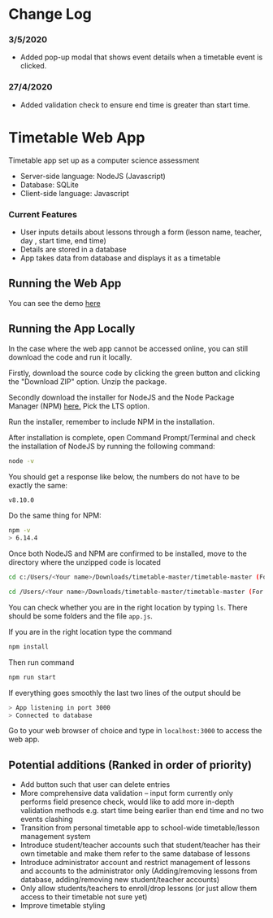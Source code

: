 # Change Log
### 3/5/2020
- Added pop-up modal that shows event details when a timetable event is clicked.
### 27/4/2020
- Added validation check to ensure end time is greater than start time.


# Timetable Web App
Timetable app set up as a computer science assessment
- Server-side language: NodeJS (Javascript)
- Database: SQLite
- Client-side language: Javascript

### Current Features
- User inputs details about lessons through a form (lesson name, teacher, day , start time, end time)
- Details are stored in a database 
- App takes data from database and displays it as a timetable
  
## Running the Web App
You can see the demo [here](https://intense-temple-71858.herokuapp.com/)

## Running the App Locally
In the case where the web app cannot be accessed online, you can still download the code and run it locally.

Firstly, download the source code by clicking the green button and clicking the "Download ZIP" option. Unzip the package.

Secondly download the installer for NodeJS and the Node Package Manager (NPM) [here.](https://nodejs.org/en/) Pick the LTS option.

Run the installer, remember to include NPM in the installation.

After installation is complete, open Command Prompt/Terminal and check the installation of NodeJS by running the following command:

```bash
node -v
```

You should get a response like below, the numbers do not have to be exactly the same:

```bash
v8.10.0
```

Do the same thing for NPM:

```bash
npm -v
> 6.14.4
```

Once both NodeJS and NPM are confirmed to be installed, move to the directory where the unzipped code is located

```bash
cd c:/Users/<Your name>/Downloads/timetable-master/timetable-master (For windows)

cd /Users/<Your name>/Downloads/timetable-master/timetable-master (For MacOS)
```

You can check whether you are in the right location by typing `ls`. There should be some folders and the file `app.js`.

If you are in the right location type the command

```bash
npm install
```

Then run command

```bash
npm run start
```

If everything goes smoothly the last two lines of the output should be

```bash
> App listening in port 3000
> Connected to database
```

Go to your web browser of choice and type in `localhost:3000` to access the web app.

## Potential additions (Ranked in order of priority)

- Add button such that user can delete entries
- More comprehensive data validation – input form currently only performs field presence check, would like to add more in-depth validation methods e.g. start time being earlier than end time and no two events clashing
- Transition from personal timetable app to school-wide timetable/lesson management system
- Introduce student/teacher accounts such that student/teacher has their own timetable and make them refer to the same database of lessons
- Introduce administrator account and restrict management of lessons and accounts to the administrator only (Adding/removing lessons from database, adding/removing new student/teacher accounts)
- Only allow students/teachers to enroll/drop lessons (or just allow them access to their timetable not sure yet)
- Improve timetable styling
